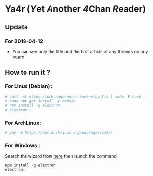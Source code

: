 # Ya4r (*Y*et *A*nother *4*Chan *R*eader)

## Update

### For 2018-04-12

* You can see only the title and the first article of any threads on any board


## How to run it ?

### For Linux (Debian) :

``` bash
# curl -sL https://deb.nodesource.com/setup_8.x | sudo -E bash -
# sudo apt-get install -y nodejs
# npm install -g electron 
# electron .
```

### For ArchLinux:

```bash
# yay -S https://aur.archlinux.org/packages/ya4r/
```
### For Windows :

Search the wizard from [here](https://nodejs.org/en/) then launch the command

``` powershell
npm install -g electron
electron .
```
